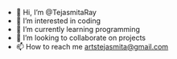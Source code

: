 - 👋 Hi, I’m @TejasmitaRay
- 👀 I’m interested in coding
- 🌱 I’m currently learning programming
- 💞️ I’m looking to collaborate on projects
- 📫 How to reach me artstejasmita@gmail.com

<!---
TejasmitaRay/TejasmitaRay is a ✨ special ✨ repository because its `README.md` (this file) appears on your GitHub profile.
You can click the Preview link to take a look at your changes.
--->

